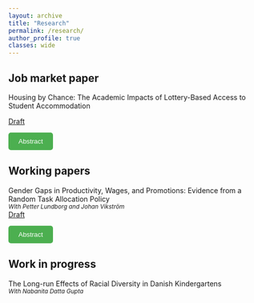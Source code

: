 ```yaml
---
layout: archive
title: "Research"
permalink: /research/
author_profile: true
classes: wide
---
```


## Job market paper
Housing by Chance: The Academic Impacts of Lottery-Based Access to Student Accommodation  

<a href="../files/JMP 2024.pdf" class="uline">Draft</a>

<button onclick="toggleAbstract('abstract1')" style="background-color: #4CAF50; color: white; padding: 10px 20px; border: none; border-radius: 5px; cursor: pointer;">
    Abstract</button>

<div id="abstract1" class="abstract" style="display:none; font-size: 18px;">  
    <p>
        The affordability and stability of housing are key determinants of economic well-being, but their effects on the academic success of university students remain underexplored. This paper investigates the causal effect of early access to affordable student housing on academic performance using a unique lottery-based allocation system in Sweden. The findings show that early access to student housing significantly improves students' academic performance, with grades increasing by 28\% of a standard deviation. The results suggest that housing stability allows students to focus more on their studies, reducing the need for employment and long commutes.
    </p>
</div>

## Working papers
Gender Gaps in Productivity, Wages, and Promotions: Evidence from a Random Task Allocation Policy  
<small><em>With Petter Lundborg and Johan Vikström</em></small>  
<a href="../files/Gender_Productivity_Gap.pdf" class="uline">Draft</a>

<button onclick="toggleAbstract('abstract2')" style="background-color: #4CAF50; color: white; padding: 10px 20px; border: none; border-radius: 5px; cursor: pointer;">
    Abstract</button>

<div id="abstract2" class="abstract" style="display:none; font-size: 18px;">  
    <p>
        Documenting productivity differences between female and male workers, and their impact on gender pay gaps, is challenging when female workers are assigned less productive tasks. This paper addresses this challenge by utilizing a context where high-skilled workers are quasi-randomly assigned to homogeneous tasks. The study focuses on the Swedish Employment Agency, where caseworkers were assigned job seekers based on their birth date within the month, ensuring that our performance measures are not confounded by task assignment. Our findings reveal that female caseworkers are at least as productive as their male counterparts and earn similar wages. However, significant gender gaps in promotions persist, with female caseworkers being substantially less likely to be promoted despite their equal productivity.
    </p>
</div>

## Work in progress
The Long-run Effects of Racial Diversity in Danish Kindergartens  
<small><em>With Nabanita Datta Gupta</em></small>

<script>
    function toggleAbstract(abstractId) {
        var abstract = document.getElementById(abstractId);
        if (abstract.style.display === "none") {
            abstract.style.display = "block";
        } else {
            abstract.style.display = "none";
        }
    }
</script>
